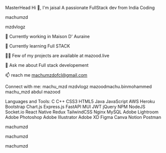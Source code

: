 MasterHead
Hi 👋, I'm jaisal
A passionate FullStack dev from India
Coding

machumzd

mzdvlogz

🔭 Currently working in Maison D' Auraine

🌱 Currently learning Full STACK

👨‍💻 Few of my projects are available at mazood.live

💬 Ask me about Full stack developement

📫 reach me machumzdofcl@gmail.com

Connect with me:
machu_mzd mzdvlogz mazoodmachu.binmohammed machu_mzd abdul mazood

Languages and Tools:
C C++ CSS3 HTML5 Java JavaScript AWS Heroku Bootstrap Chart.js Express.js FastAPI MUI JWT jQuery NPM NodeJS Socket.io React Native Redux TailwindCSS Nginx MySQL Adobe Lightroom Adobe Photoshop Adobe Illustrator Adobe XD Figma Canva Notion Postman

machumzd

 machumzd

machumzd
